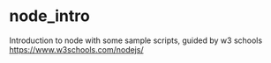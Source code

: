 # node_intro
Introduction to node with some sample scripts, guided by w3 schools
https://www.w3schools.com/nodejs/
